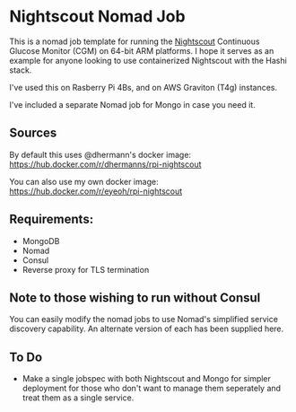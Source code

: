 # Nightscout Nomad Job

This is a nomad job template for running the [Nightscout](https://nightscout.github.io) Continuous Glucose Monitor (CGM) on 64-bit ARM platforms. I hope it serves as an example for anyone looking to use containerized Nightscout with the Hashi stack.

I've used this on Rasberry Pi 4Bs, and on AWS Graviton (T4g) instances.

I've included a separate Nomad job for Mongo in case you need it.

## Sources

By default this uses @dhermann's docker image: https://hub.docker.com/r/dhermanns/rpi-nightscout

You can also use my own docker image: https://hub.docker.com/r/eyeoh/rpi-nightscout

## Requirements:
- MongoDB
- Nomad
- Consul
- Reverse proxy for TLS termination

## Note to those wishing to run without Consul

You can easily modify the nomad jobs to use Nomad's simplified service discovery capability. An alternate version of each has been supplied here. 

## To Do
- Make a single jobspec with both Nightscout and Mongo for simpler deployment for those who don't want to manage them seperately and treat them as a single service.


